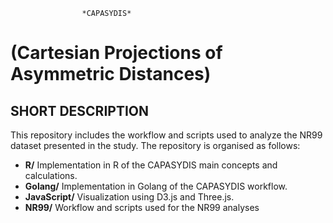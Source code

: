                     *CAPASYDIS* 
(Cartesian Projections of Asymmetric Distances) 	 
===========================================================

## SHORT DESCRIPTION   
This repository includes the workflow and scripts used to analyze the NR99 dataset presented in the study. 
The repository is organised as follows: 
- **R/** 
Implementation in R of the CAPASYDIS main concepts and calculations.
- **Golang/**
    Implementation in Golang of the CAPASYDIS workflow.
- **JavaScript/**
    Visualization using D3.js and Three.js.
- **NR99/**
    Workflow and scripts used for the NR99 analyses


  